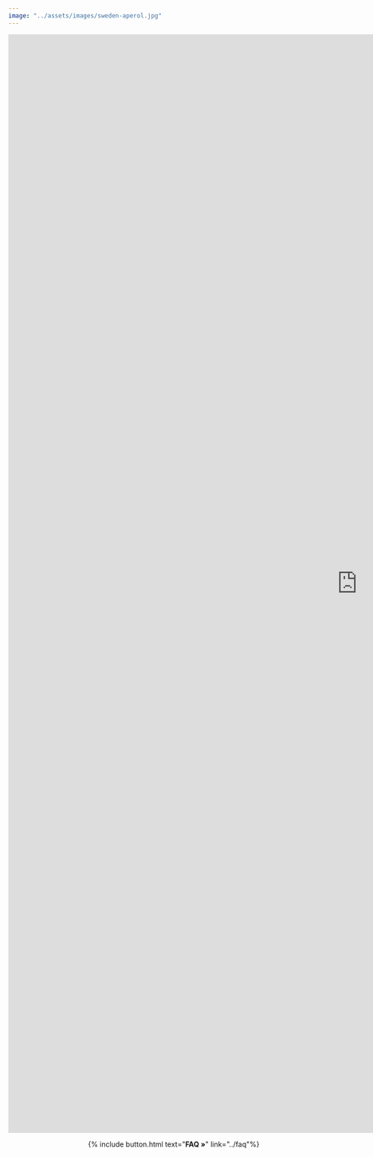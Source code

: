 ```yaml
---
image: "../assets/images/sweden-aperol.jpg"
---
```

<iframe src="https://docs.google.com/forms/d/1JD1h2p5ND32y4mI9QGJT1itwEDRLqbl9pSOSxS1JhFU/viewform?embedded=true" width="1400" height="2200" frameborder="0" marginheight="0" marginwidth="0">Loading…</iframe>


<p style='text-align: right'>
{% include button.html text="<b>FAQ »</b>" link="../faq"%}
</p>
